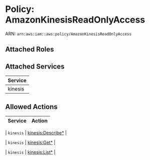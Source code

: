 # Policy: AmazonKinesisReadOnlyAccess

ARN: `arn:aws:iam::aws:policy/AmazonKinesisReadOnlyAccess`

## Attached Roles

## Attached Services

| Service |
|---------|
| kinesis |

## Allowed Actions

| Service | Action |
|:-------:|--------|

| `kinesis` | [kinesis:Describe*](../actions.md#kinesis:describeall) |

| `kinesis` | [kinesis:Get*](../actions.md#kinesis:getall) |

| `kinesis` | [kinesis:List*](../actions.md#kinesis:listall) |
